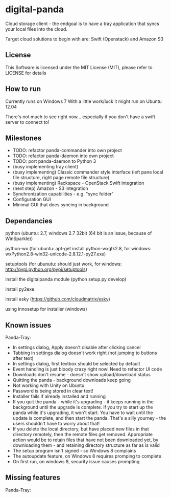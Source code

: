 # digital-panda

Cloud storage client - the endgoal is to have a tray application that syncs your local files into the cloud.

Target cloud solutions to begin with are: Swift (Openstack) and Amazon S3

## License

This Software is licensed under the MIT License (MIT), please refer to LICENSE for details

## How to run

Currently runs on Windows 7
With a little work/luck it might run on Ubuntu 12.04

There's not much to see right now... especially if you don't have a swift server to connect to!

## Milestones

* TODO: refactor panda-commander into own project
* TODO: refactor panda-daemon into own project
* TODO: port panda-daemon to Python 3
* (busy implementing tray client)
* (busy implementing) Classic commander style interface (left pane local file structure, right page remote file structure)
* (busy implementing) Rackspace - OpenStack Swift integration
* (next step) Amazon - S3 integration 
* Synchronization capabilities - e.g. "sync folder"
* Configuration GUI
* Minimal GUI that does syncing in background

## Dependancies

python (ubuntu: 2.7, windows 2.7 32bit (64 bit is an issue, because of WinSparkle))

python-wx (for ubuntu: apt-get install python-wxgtk2.8, for windows: wxPython2.8-win32-unicode-2.8.12.1-py27.exe)

setuptools (for ubunutu: should just work, for windows: http://pypi.python.org/pypi/setuptools)

install the digitalpanda module (python setup.py develop)

install py2exe

install esky (https://github.com/cloudmatrix/esky)

using innosetup for installer (windows)

## Known issues
Panda-Tray:
- In settings dialog, Apply doesn't disable after clicking cancel
- Tabbing in settings dialog doesn't work right (not jumping to buttons after text)
- In settings dialog, first textbox should be selected by default
- Event handling is just bloody crazy right now! Need to refactor UI code
- Downloads don't resume - doesn't show upload/download status
- Quitting the panda - background downloads keep going
- Not working with Unity on Ubuntu
- Password is being stored in clear text!
- Installer fails if already installed and running
- If you quit the panda - while it's upgrading - it keeps running in the background until
	the upgrade is complete. If you try to start up the panda while it's upgrading, it
	won't start. You have to wait until the update is complete, and then start the panda.
	That's a silly yourney - the users shouldn't have to worry about that!
- If you delete the local directory, but have placed new files in that directory remotely,
	then the remote files get removed. Appropriate action would be to retain files that
	have not been downloaded yet, by downloading them - and retaining directory structure as
	far as is valid
- The setup program isn't signed - so Windows 8 complains
- The autoupdate feature, on Windows 8 requires promping to complete
- On first run, on windows 8, security issue causes prompting


## Missing features
Panda-Tray:
